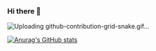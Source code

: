 ### Hi there 👋


![Uploading github-contribution-grid-snake.gif…]()

[![Anurag's GitHub stats](https://github-readme-stats.vercel.app/api?username=hanzelkaraagac)](https://github.com/anuraghazra/github-readme-stats)


